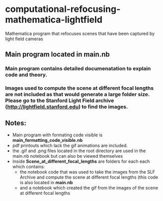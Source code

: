 # computational-refocusing-mathematica-lightfield
Mathematica program that refocuses scenes that have been captured by light field cameras
## Main program located in **main.nb** 
### Main program contains detailed documenatation to explain code and theory. 
### Images used to compute the scene at different focal lengths are not included as that would generate a large folder size. Please go to the Stanford Light Field archive (<http://lightfield.stanford.edu>) to find the images.
## Notes:
* Main program with formating code visible is **main_formatting_code_visible.nb**
* pdf printouts which lack the gif animations are included.
* the .gif and .png files located in the root directory are used in the main.nb notebook but can also be viewed themselves
* Inside **Scene_at_different_focal_lengths** are folders for each each which contains:  
  * the notebook code that was used to take the images from the SLF Archive and compute the scene at different focal lengths (this code is also located in **main.nb** 
  * and a notebook which created the gif from the images of the scene at different focal lengths

